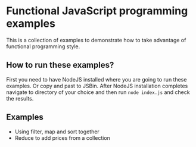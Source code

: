 # Functional JavaScript programming examples

This is a collection of examples to demonstrate how to take advantage of functional programming style.

## How to run these examples?

First you need to have NodeJS installed where you are going to run these examples. Or copy and past to JSBin. After NodeJS installation completes navigate to directory of your choice and then run ```node index.js``` and check the results.

## Examples

 - Using filter, map and sort together
 - Reduce to add prices from a collection